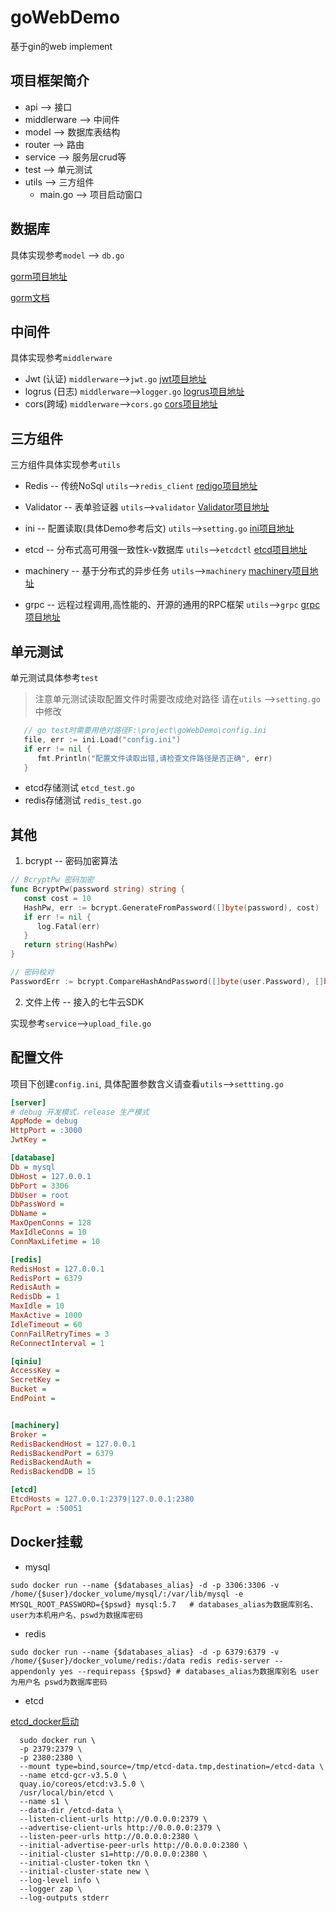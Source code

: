 # goWebDemo
基于gin的web implement

## 项目框架简介

+ api --> 接口
+ middlerware --> 中间件
+ model --> 数据库表结构
+ router --> 路由
+ service --> 服务层crud等
+ test --> 单元测试
+ utils --> 三方组件
  - main.go --> 项目启动窗口

## 数据库

具体实现参考`model` --> `db.go`

[gorm项目地址](https://github.com/go-gorm/gorm)

[gorm文档](https://gorm.io/docs/)

## 中间件

具体实现参考`middlerware`

+ Jwt  (认证) `middlerware`-->`jwt.go`               [jwt项目地址](https://github.com/dgrijalva/jwt-go)
+ logrus (日志) `middlerware`-->`logger.go`    [logrus项目地址](https://github.com/sirupsen/logrus)
+ cors(跨域) `middlerware`-->`cors.go`            [cors项目地址](https://github.com/gin-contrib/cors)

## 三方组件

三方组件具体实现参考`utils`

+ Redis -- 传统NoSql  `utils`-->`redis_client`   [redigo项目地址](github.com/gomodule/redigo)

+ Validator -- 表单验证器  `utils`-->`validator`  [Validator项目地址](github.com/go-playground/validator/v10)

+ ini -- 配置读取(具体Demo参考后文)     `utils`-->`setting.go`  [ini项目地址](github.com/go-ini/ini)
+ etcd -- 分布式高可用强一致性k-v数据库  `utils`-->`etcdctl`  [etcd项目地址](https://github.com/etcd-io/etcd)
+ machinery -- 基于分布式的异步任务     `utils`-->`machinery` [machinery项目地址](github.com/RichardKnop/machinery/v2)
+ grpc -- 远程过程调用,高性能的、开源的通用的RPC框架 `utils`-->`grpc`  [grpc项目地址](google.golang.org/grpc)

## 单元测试

单元测试具体参考`test`

>  注意单元测试读取配置文件时需要改成绝对路径 请在`utils` -->`setting.go`中修改

```go
   // go test时需要用绝对路径F:\project\goWebDemo\config.ini
   file, err := ini.Load("config.ini")
   if err != nil {
      fmt.Println("配置文件读取出错,请检查文件路径是否正确", err)
   }
```

+ etcd存储测试 `etcd_test.go`
+ redis存储测试 `redis_test.go`

## 其他

1. bcrypt -- 密码加密算法

```go
// BcryptPw 密码加密
func BcryptPw(password string) string {
   const cost = 10
   HashPw, err := bcrypt.GenerateFromPassword([]byte(password), cost)
   if err != nil {
      log.Fatal(err)
   }
   return string(HashPw)
}
```
```go
// 密码校对
PasswordErr := bcrypt.CompareHashAndPassword([]byte(user.Password), []byte(password))
```


2. 文件上传 -- 接入的七牛云SDK

实现参考`service`-->`upload_file.go`

## 配置文件

项目下创建`config.ini`, 具体配置参数含义请查看`utils`-->`settting.go`

```ini
[server]
# debug 开发模式，release 生产模式
AppMode = debug
HttpPort = :3000
JwtKey = 

[database]
Db = mysql
DbHost = 127.0.0.1
DbPort = 3306
DbUser = root
DbPassWord = 
DbName = 
MaxOpenConns = 128
MaxIdleConns = 10
ConnMaxLifetime = 10

[redis]
RedisHost = 127.0.0.1
RedisPort = 6379
RedisAuth = 
RedisDb = 1
MaxIdle = 10
MaxActive = 1000
IdleTimeout = 60
ConnFailRetryTimes = 3
ReConnectInterval = 1

[qiniu]
AccessKey = 
SecretKey = 
Bucket = 
EndPoint = 


[machinery]
Broker = 
RedisBackendHost = 127.0.0.1
RedisBackendPort = 6379
RedisBackendAuth = 
RedisBackendDB = 15

[etcd]
EtcdHosts = 127.0.0.1:2379|127.0.0.1:2380
RpcPort = :50051
```

## Docker挂载

+ mysql

```shell
sudo docker run --name {$databases_alias} -d -p 3306:3306 -v /home/{$user}/docker_volume/mysql/:/var/lib/mysql -e MYSQL_ROOT_PASSWORD={$pswd} mysql:5.7   # databases_alias为数据库别名、user为本机用户名、pswd为数据库密码 
```

+ redis

```shell
sudo docker run --name {$databases_alias} -d -p 6379:6379 -v /home/{$user}/docker_volume/redis:/data redis redis-server --appendonly yes --requirepass {$pswd} # databases_alias为数据库别名 user为用户名 pswd为数据库密码 
```

+ etcd

[etcd_docker启动](https://github.com/etcd-io/etcd/releases/tag/v3.5.0)

```shell
  sudo docker run \
  -p 2379:2379 \
  -p 2380:2380 \
  --mount type=bind,source=/tmp/etcd-data.tmp,destination=/etcd-data \
  --name etcd-gcr-v3.5.0 \
  quay.io/coreos/etcd:v3.5.0 \
  /usr/local/bin/etcd \
  --name s1 \
  --data-dir /etcd-data \
  --listen-client-urls http://0.0.0.0:2379 \
  --advertise-client-urls http://0.0.0.0:2379 \
  --listen-peer-urls http://0.0.0.0:2380 \
  --initial-advertise-peer-urls http://0.0.0.0:2380 \
  --initial-cluster s1=http://0.0.0.0:2380 \
  --initial-cluster-token tkn \
  --initial-cluster-state new \
  --log-level info \
  --logger zap \
  --log-outputs stderr
```





